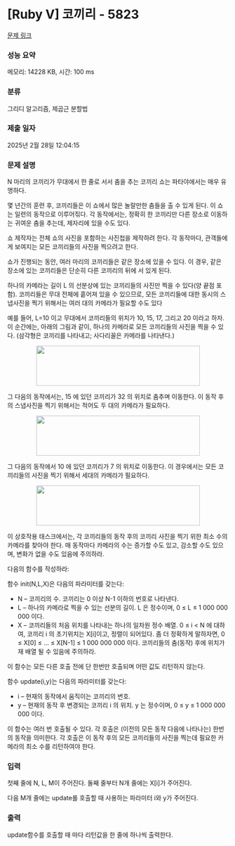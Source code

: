 # [Ruby V] 코끼리 - 5823 

[문제 링크](https://www.acmicpc.net/problem/5823) 

### 성능 요약

메모리: 14228 KB, 시간: 100 ms

### 분류

그리디 알고리즘, 제곱근 분할법

### 제출 일자

2025년 2월 28일 12:04:15

### 문제 설명

<p>N 마리의 코끼리가 무대에서 한 줄로 서서 춤을 추는 코끼리 쇼는 파타야에서는 매우 유명하다.</p>

<p>몇 년간의 훈련 후, 코끼리들은 이 쇼에서 많은 놀랄만한 춤들을 출 수 있게 된다. 이 쇼는 일련의 동작으로 이루어짂다. 각 동작에서는, 정확히 한 코끼리만 다른 장소로 이동하는 귀여운 춤을 추는데, 제자리에 있을 수도 있다.</p>

<p>쇼 제작자는 전체 쇼의 사진을 포함하는 사진첩을 제작하려 한다. 각 동작마다, 관객들에게 보여지는 모든 코끼리들의 사진을 찍으려고 한다.</p>

<p>쇼가 진행되는 동안, 여러 마리의 코끼리들은 같은 장소에 있을 수 있다. 이 경우, 같은 장소에 있는 코끼리들은 단순히 다른 코끼리의 뒤에 서 있게 된다.</p>

<p>하나의 카메라는 길이 L 의 선분상에 있는 코끼리들의 사진만 찍을 수 있다(양 끝점 포함). 코끼리들은 무대 전체에 흩어져 있을 수 있으므로, 모든 코끼리들에 대한 동시의 스냅사진을 찍기 위해서는 여러 대의 카메라가 필요할 수도 있다</p>

<p>예를 들어, L=10 이고 무대에서 코끼리들의 위치가 10, 15, 17, 그리고 20 이라고 하자. 이 순간에는, 아래의 그림과 같이, 하나의 카메라로 모든 코끼리들의 사진을 찍을 수 있다. (삼각형은 코끼리를 나타내고; 사다리꼴은 카메라를 나타낸다.)</p>

<p style="text-align: center;"><img alt="" src="https://upload.acmicpc.net/83b094df-dbca-43cb-869c-3b3f3f90e39c/-/preview/" style="width: 373px; height: 91px;"></p>

<p>그 다음의 동작에서는, 15 에 있던 코끼리가 32 의 위치로 춤추며 이동한다. 이 동작 후의 스냅사진을 찍기 위해서는 적어도 두 대의 카메라가 필요하다.</p>

<p style="text-align: center;"><img alt="" src="https://upload.acmicpc.net/8d68f424-53d7-4fc0-b888-6c60a96a50a8/-/preview/" style="width: 373px; height: 91px;"></p>

<p>그 다음의 동작에서 10 에 있던 코끼리가 7 의 위치로 이동한다. 이 경우에서는 모든 코끼리들의 사진을 찍기 위해서 세대의 카메라가 필요하다.</p>

<p style="text-align: center;"><img alt="" src="https://upload.acmicpc.net/63da8eea-84fa-493a-8945-397dcc2abf33/-/preview/" style="width: 373px; height: 91px;"></p>

<p>이 상호작용 태스크에서는, 각 코끼리들의 동작 후의 코끼리 사진을 찍기 위한 최소 수의 카메라를 찾아야 한다. 매 동작마다 카메라의 수는 증가할 수도 있고, 감소할 수도 있으며, 변화가 없을 수도 있음에 주의하라.</p>

<p>다음의 함수를 작성하라:</p>

<p>함수 init(N,L,X)은 다음의 파라미터를 갖는다:</p>

<ul>
	<li>N – 코끼리의 수. 코끼리는 0 이상 N-1 이하의 번호로 나타낸다.</li>
	<li>L – 하나의 카메라로 찍을 수 있는 선분의 길이. L 은 정수이며, 0 ≤ L ≤ 1 000 000 000 이다.</li>
	<li>X – 코끼리들의 처음 위치를 나타내는 하나의 일차원 정수 배열. 0 ≤ i < N 에 대하여, 코끼리 i 의 초기위치는 X[i]이고, 정렬이 되어있다. 좀 더 정확하게 말하자면, 0 ≤ X[0] ≤ ... ≤ X[N-1] ≤ 1 000 000 000 이다. 코끼리들의 춤(동작) 후에 위치가 재 배열 될 수 있음에 주의하라.</li>
</ul>

<p>이 함수는 모든 다른 호출 전에 단 한번만 호출되며 어떤 값도 리턴하지 않는다.</p>

<p>함수 update(i,y)는 다음의 파라미터를 갖는다:</p>

<ul>
	<li>i – 현재의 동작에서 움직이는 코끼리의 번호.</li>
	<li>y – 현재의 동작 후 변경되는 코끼리 i 의 위치. y 는 정수이며, 0 ≤ y ≤ 1 000 000 000 이다. </li>
</ul>

<p>이 함수는 여러 번 호출될 수 있다. 각 호출은 (이전의 모든 동작 다음에 나타나는) 한번의 동작을 의미한다. 각 호출은 이 동작 후의 모든 코끼리들의 사진을 찍는데 필요한 카메라의 최소 수를 리턴하여야 한다.</p>

### 입력 

 <p>첫째 줄에 N, L, M이 주어진다. 둘째 줄부터 N개 줄에는 X[i]가 주어진다.</p>

<p>다음 M개 줄에는 update롤 호출할 때 사용하는 파라미터 i와 y가 주어진다.</p>

### 출력 

 <p>update함수를 호출할 때 마다 리턴값을 한 줄에 하나씩 출력한다.</p>

